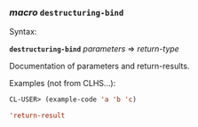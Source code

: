 ### <em>macro</em> <strong>`destructuring-bind`</strong>

Syntax:

<strong>`destructuring-bind`</strong> <em>parameters</em> => <em>return-type</em>

Documentation of parameters and return-results.

Examples (not from CLHS...):

```lisp
CL-USER> (example-code 'a 'b 'c)

'return-result
```

